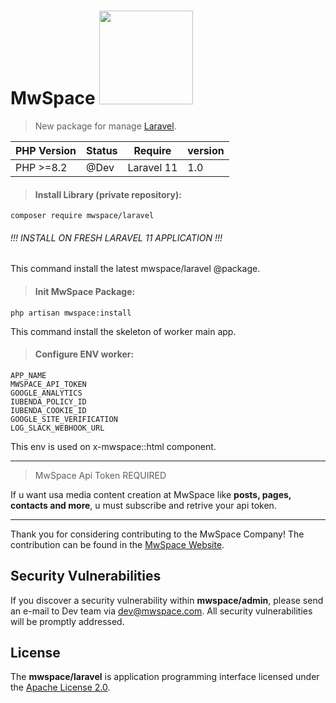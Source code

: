# MwSpace <img src="https://laravel.com/img/logotype.min.svg" width="150">

> New package for manage [Laravel](https://laravel.com/).

| PHP Version | Status | Require    | version |
|-------------|--------|------------|---------|
| PHP >=8.2   | @Dev   | Laravel 11 | 1.0     |

> #### Install Library (private repository):

`composer require mwspace/laravel`

###### !!! INSTALL ON FRESH LARAVEL 11 APPLICATION !!!

This command install the latest mwspace/laravel @package.

> #### Init MwSpace Package:

`php artisan mwspace:install`

This command install the skeleton of worker main app.

> #### Configure ENV worker:

```dotenv
APP_NAME
MWSPACE_API_TOKEN
GOOGLE_ANALYTICS
IUBENDA_POLICY_ID
IUBENDA_COOKIE_ID
GOOGLE_SITE_VERIFICATION
LOG_SLACK_WEBHOOK_URL
```

This env is used on x-mwspace::html component.

----------------------

> MwSpace Api Token REQUIRED

If u want usa media content creation at MwSpace like **posts, pages, contacts and more**, u must subscribe and retrive
your
api token.

----------------------
Thank you for considering contributing to the MwSpace Company! The contribution can be found in
the [MwSpace Website](https://mwspace.com/it).

## Security Vulnerabilities

If you discover a security vulnerability within **mwspace/admin**, please send an e-mail to Dev team
via [dev@mwspace.com](mailto:dev@mwspace.com). All security vulnerabilities will be promptly addressed.

## License

The **mwspace/laravel** is application programming interface licensed under
the [Apache License 2.0](http://www.apache.org/licenses/LICENSE-2.0.txt).
